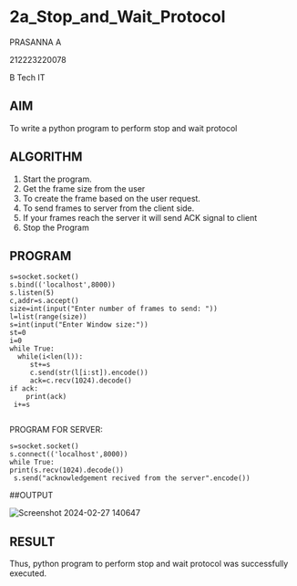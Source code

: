 # 2a_Stop_and_Wait_Protocol
PRASANNA A

212223220078

B Tech IT
## AIM 
To write a python program to perform stop and wait protocol
## ALGORITHM
1. Start the program.
2. Get the frame size from the user
3. To create the frame based on the user request.
4. To send frames to server from the client side.
5. If your frames reach the server it will send ACK signal to client
6. Stop the Program
## PROGRAM
```import socket
s=socket.socket()
s.bind(('localhost',8000))
s.listen(5)
c,addr=s.accept()
size=int(input("Enter number of frames to send: "))
l=list(range(size))
s=int(input("Enter Window size:"))
st=0
i=0
while True:
  while(i<len(l)):
     st+=s
     c.send(str(l[i:st]).encode())
     ack=c.recv(1024).decode()
if ack:
    print(ack)
 i+=s
   
```   
PROGRAM FOR SERVER:

```import socket
s=socket.socket()
s.connect(('localhost',8000))
while True:
print(s.recv(1024).decode())
 s.send("acknowledgement recived from the server".encode())
```


  ##OUTPUT

![Screenshot 2024-02-27 140647](https://github.com/aswethaashok/2a_Stop_and_Wait_Protocol/assets/149987410/af2dc450-b57f-4d39-9684-16f0311e9416)

## RESULT
Thus, python program to perform stop and wait protocol was successfully executed.
